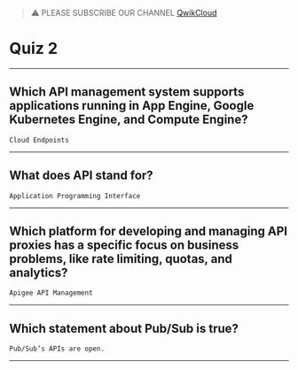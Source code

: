 >⚠️ PLEASE SUBSCRIBE OUR CHANNEL [QwikCloud](https://www.youtube.com/@qwikcloud)
# Quiz 2
____
## Which API management system supports applications running in App Engine, Google Kubernetes Engine, and Compute Engine?
```Cloud Endpoints```
____
## What does API stand for?
```Application Programming Interface```
____
## Which platform for developing and managing API proxies has a specific focus on business problems, like rate limiting, quotas, and analytics?
```Apigee API Management```
____
## Which statement about Pub/Sub is true?
```Pub/Sub’s APIs are open.```
____